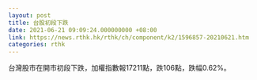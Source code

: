 ```yaml
---
layout: post
title: 台股初段下跌
date: 2021-06-21 09:09:24.000000000 +08:00
link: https://news.rthk.hk/rthk/ch/component/k2/1596857-20210621.htm
categories: rthk
---
```


台灣股市在開市初段下跌，加權指數報17211點，跌106點，跌幅0.62%。
